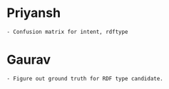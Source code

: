 # Priyansh

    - Confusion matrix for intent, rdftype
  

# Gaurav

    - Figure out ground truth for RDF type candidate.